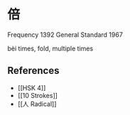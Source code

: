 # 倍
Frequency 1392
General Standard 1967

bèi
times, fold, multiple times

## References
- [[HSK 4]]
- [[10 Strokes]]
- [[人 Radical]]